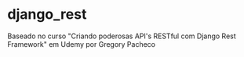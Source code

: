 # django_rest
Baseado no curso "Criando poderosas API's RESTful com Django Rest Framework" em Udemy por Gregory Pacheco
